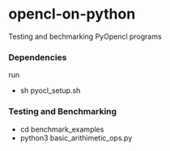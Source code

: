 # opencl-on-python
Testing and bechmarking PyOpencl programs
### Dependencies
run 
- sh pyocl_setup.sh
### Testing and Benchmarking
- cd benchmark_examples
- python3 basic_arithimetic_ops.py



